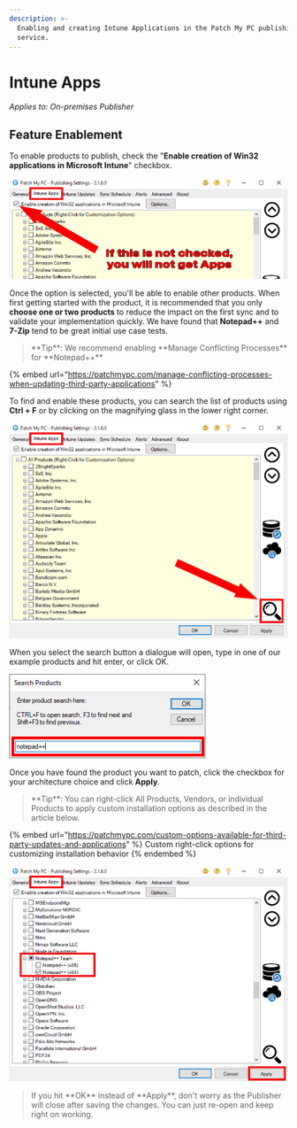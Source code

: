 ```yaml
---
description: >-
  Enabling and creating Intune Applications in the Patch My PC publishing
  service.
---
```


# Intune Apps

_Applies to: On-premises Publisher_

## Feature Enablement&#x20;

To enable products to publish, check the "**Enable creation of Win32 applications in Microsoft Intune**" checkbox.

![Intune App Enablement](/_images/FeatureEnablement_IntuneApps.png "Intune App Enablement")

Once the option is selected, you'll be able to enable other products. When first getting started with the product, it is recommended that you only **choose one or two products** to reduce the impact on the first sync and to validate your implementation quickly. We have found that **Notepad++** and **7-Zip** tend to be great initial use case tests.

<blockquote class="wp-block-quote">
<p>**Tip**: We recommend enabling **Manage Conflicting Processes** for **Notepad++**</p>
</blockquote>

{% embed url="https://patchmypc.com/manage-conflicting-processes-when-updating-third-party-applications" %}

To find and enable these products, you can search the list of products using **Ctrl + F** or by clicking on the magnifying glass in the lower right corner.&#x20;

![Select the search option](/_images/Search_IntuneApps.png "Select the search option")

When you select the search button a dialogue will open, type in one of our example products and hit enter, or click OK.

![Search for product](/_images/SearchTerms.png "Search for product")

Once you have found the product you want to patch, click the checkbox for your architecture choice and click **Apply**.

<blockquote class="wp-block-quote">
<p>**Tip**: You can right-click All Products, Vendors, or individual Products to apply custom installation options as described in the article below.</p>
</blockquote>

{% embed url="https://patchmypc.com/custom-options-available-for-third-party-updates-and-applications" %}
Custom right-click options for customizing installation behavior
{% endembed %}

![Select and Enable a product](/_images/SelectAppAndApply_IntuneApps.png "Select and Enable a product")

<blockquote class="wp-block-quote">
<p>If you hit **OK**  instead of **Apply**, don't worry as the Publisher will close after saving the changes. You can just re-open and keep right on working.</p>
</blockquote>
